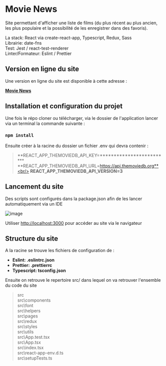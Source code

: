 # Movie News

Site permettant d'afficher une liste de films (du plus récent au plus ancien, les plus populaire et la possibilité de les enregistrer dans des favoris).

La stack: React via create-react-app, Typescript, Redux, Sass<br/>
Librairie: date-fns<br/>
Test: Jest / react-test-renderer<br/>
Linter/Formateur: Eslint / Prettier<br/>

## Version en ligne du site
Une version en ligne du site est disponible à cette adresse :

**[Movie News](https://movienews-hrmu32ev4-ysouane.vercel.app/)**

## Installation et configuration du projet
Une fois le répo cloner ou télécharger, via le dossier de l'application lancer via un terminal la commande suivante : 

### `npm install`

Ensuite créer à la racine du dossier un fichier .env qui devra contenir : 
>**REACT_APP_THEMOVIEDB_API_KEY=*************************<br/>
>**REACT_APP_THEMOVIEDB_API_URL=https://api.themoviedb.org**<br/>
>**REACT_APP_THEMOVIEDB_API_VERSION=3**<br/>

## Lancement du site

Des scripts sont configurés dans la package.json afin de les lancer automatiquement via un IDE

![image](https://user-images.githubusercontent.com/97733746/155627505-4da24d06-83ec-4251-867f-77fce695d8f6.png)

Utiliser [http://localhost:3000](http://localhost:3000) pour accéder au site via le navigateur

## Structure du site
A la racine se trouve les fichiers de configuration de :

- **Eslint: .eslintrc.json**
- **Prettier: .prettierrc**
- **Typescript: tsconfig.json**

Ensuite on retrouve le repertoire src/ dans lequel on va retrouver l'ensemble du code du site

> src<br/>
src\components<br/>
src\font<br/>
src\helpers<br/>
src\pages<br/>
src\redux<br/>
src\styles<br/>
src\utils<br/>
src\App.test.tsx<br/>
src\App.tsx<br/>
src\index.tsx<br/>
src\react-app-env.d.ts<br/>
src\setupTests.ts<br/>
